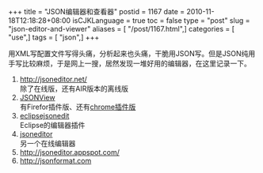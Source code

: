 +++
title = "JSON编辑器和查看器"
postid = 1167
date = 2010-11-18T12:18:28+08:00
isCJKLanguage = true
toc = false
type = "post"
slug = "json-editor-and-viewer"
aliases = [ "/post/1167.html",]
categories = [ "use",]
tags = [ "json",]
+++


用XML写配置文件写得头痛，分析起来也头痛，干脆用JSON写。但是JSON纯用手写比较麻烦，于是网上一搜，居然发现一堆好用的编辑器，在这里记录一下。

1.  <http://jsoneditor.net/>  
    除了在线版，还有AIR版本的离线版
2.  [JSONView](http://jsonview.com/)  
    有Firefor插件版、还有[chrome插件版](https://github.com/jamiew/jsonview-chrome)
3.  [eclipsejsonedit](http://sourceforge.net/projects/eclipsejsonedit/)  
    Eclipse的编辑器插件
4.  [jsoneditor](http://braincast.nl/samples/jsoneditor/)  
    另一个在线编辑器
5.  <http://jsoneditor.appspot.com/>
6.  <http://jsonformat.com>
